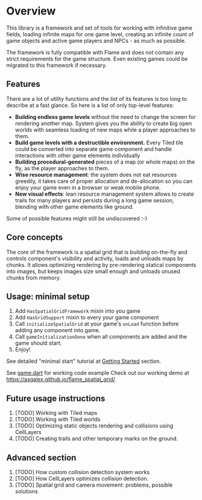 # Overview

This library is a framework and set of tools for working with infinitive game fields, loading
infinite maps for one game level, creating an infinite count of game objects and active game players
and NPCs - as much as possible.

The framework is fully compatible with Flame and does not contain any strict requirements for the game
structure. Even existing games could be migrated to this framework if necessary.

## Features

There are a lot of utility functions and the list of its features is too long to describe at a fast glance.
So here is a list of only top-level features:

- __Building endless game levels__ without the need to change the screen for rendering another map. System
  gives you the ability to create big open worlds with seamless loading of new maps while a player
  approaches to them.
- __Build game levels with a destructible environment.__ Every Tiled tile could be converted into
  separate game component and handle interactions with other game elements individually
- __Building procedural-generated__ pieces of a map (or whole maps) on the fly, as the player approaches
  to them.
- __Wise resource management__: the system does not eat resources greedily, it takes care of proper
  allocation and de-allocation so you can enjoy your game even in a browser or weak mobile phone.
- __New visual effects__: lean resource management system allows to create trails for many players
  and persists during a long game session, blending with other game elements like ground.

Some of possible features might still be undiscovered :-)

## Core concepts

The core of the framework is a spatial grid that is building on-the-fly and controls component's visibility
and activity, loads and unloads maps by chunks. It allows optimizing rendering by pre-rendering
statical components into images, but keeps images size small enough and unloads unused chunks from
memory.

## Usage: minimal setup

1. Add `HasSpatialGridFramework` mixin into you game
2. Add `HasGridSupport` mixin to every your game component
3. Call `initializeSpatialGrid` at your game's `onLoad` function before adding any component into
   game.
4. Call `gameInitializationDone` when all components are added and the game should start.
5. Enjoy!

See detailed "minimal start" tutorial at [Getting Started](doc/getting_started.md) section.

See [game.dart](examples/lib/game.dart) for working code example
Check out our working demo at https://asgalex.github.io/flame_spatial_grid/

## Future usage instructions

1. [TODO] Working with Tiled maps
2. [TODO] Working with Tiled worlds
3. [TODO] Optimizing static objects rendering and collisions using CellLayers
4. [TODO] Creating trails and other temporary marks on the ground.

## Advanced section

1. [TODO] How custom collision detection system works
2. [TODO] How CellLayers optimizes collision detection.
3. [TODO] Spatial grid and camera movement: problems, possible solutions
